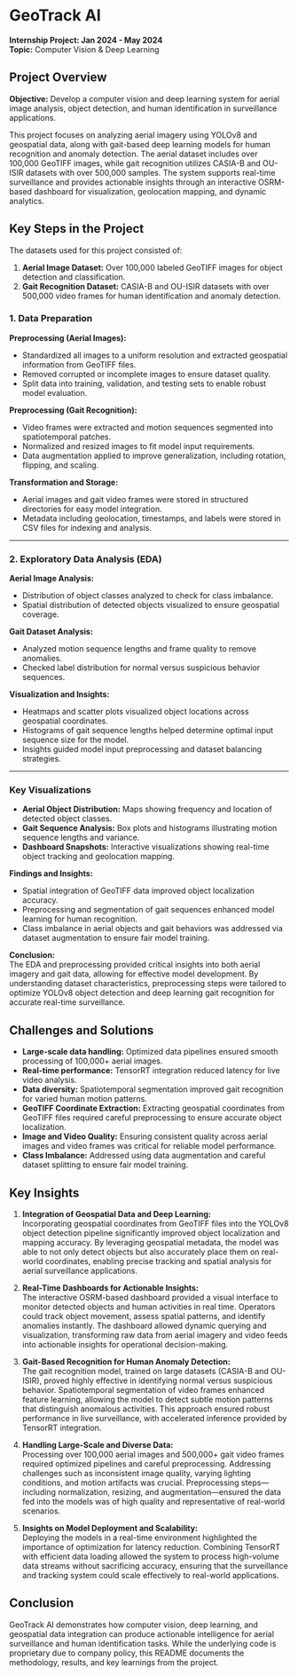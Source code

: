 # GeoTrack AI

**Internship Project: Jan 2024 - May 2024**  
**Topic:** Computer Vision & Deep Learning

## Project Overview
**Objective:** Develop a computer vision and deep learning system for aerial image analysis, object detection, and human identification in surveillance applications.

This project focuses on analyzing aerial imagery using YOLOv8 and geospatial data, along with gait-based deep learning models for human recognition and anomaly detection. The aerial dataset includes over 100,000 GeoTIFF images, while gait recognition utilizes CASIA-B and OU-ISIR datasets with over 500,000 samples. The system supports real-time surveillance and provides actionable insights through an interactive OSRM-based dashboard for visualization, geolocation mapping, and dynamic analytics.

## Key Steps in the Project

The datasets used for this project consisted of:

1. **Aerial Image Dataset:** Over 100,000 labeled GeoTIFF images for object detection and classification.  
2. **Gait Recognition Dataset:** CASIA-B and OU-ISIR datasets with over 500,000 video frames for human identification and anomaly detection.

### 1. Data Preparation

**Preprocessing (Aerial Images):**  
- Standardized all images to a uniform resolution and extracted geospatial information from GeoTIFF files.  
- Removed corrupted or incomplete images to ensure dataset quality.  
- Split data into training, validation, and testing sets to enable robust model evaluation.

**Preprocessing (Gait Recognition):**  
- Video frames were extracted and motion sequences segmented into spatiotemporal patches.  
- Normalized and resized images to fit model input requirements.  
- Data augmentation applied to improve generalization, including rotation, flipping, and scaling.

**Transformation and Storage:**  
- Aerial images and gait video frames were stored in structured directories for easy model integration.  
- Metadata including geolocation, timestamps, and labels were stored in CSV files for indexing and analysis.

---

### 2. Exploratory Data Analysis (EDA)

**Aerial Image Analysis:**  
- Distribution of object classes analyzed to check for class imbalance.  
- Spatial distribution of detected objects visualized to ensure geospatial coverage.

**Gait Dataset Analysis:**  
- Analyzed motion sequence lengths and frame quality to remove anomalies.  
- Checked label distribution for normal versus suspicious behavior sequences.  

**Visualization and Insights:**  
- Heatmaps and scatter plots visualized object locations across geospatial coordinates.  
- Histograms of gait sequence lengths helped determine optimal input sequence size for the model.  
- Insights guided model input preprocessing and dataset balancing strategies.

---

### Key Visualizations

- **Aerial Object Distribution:** Maps showing frequency and location of detected object classes.  
- **Gait Sequence Analysis:** Box plots and histograms illustrating motion sequence lengths and variance.  
- **Dashboard Snapshots:** Interactive visualizations showing real-time object tracking and geolocation mapping.

**Findings and Insights:**  
- Spatial integration of GeoTIFF data improved object localization accuracy.  
- Preprocessing and segmentation of gait sequences enhanced model learning for human recognition.  
- Class imbalance in aerial objects and gait behaviors was addressed via dataset augmentation to ensure fair model training.

**Conclusion:**  
The EDA and preprocessing provided critical insights into both aerial imagery and gait data, allowing for effective model development. By understanding dataset characteristics, preprocessing steps were tailored to optimize YOLOv8 object detection and deep learning gait recognition for accurate real-time surveillance.


## Challenges and Solutions

- **Large-scale data handling:** Optimized data pipelines ensured smooth processing of 100,000+ aerial images.  
- **Real-time performance:** TensorRT integration reduced latency for live video analysis.  
- **Data diversity:** Spatiotemporal segmentation improved gait recognition for varied human motion patterns.  
- **GeoTIFF Coordinate Extraction:** Extracting geospatial coordinates from GeoTIFF files required careful preprocessing to ensure accurate object localization.  
- **Image and Video Quality:** Ensuring consistent quality across aerial images and video frames was critical for reliable model performance.  
- **Class Imbalance:** Addressed using data augmentation and careful dataset splitting to ensure fair model training.


## Key Insights

1. **Integration of Geospatial Data and Deep Learning:**  
   Incorporating geospatial coordinates from GeoTIFF files into the YOLOv8 object detection pipeline significantly improved object localization and mapping accuracy. By leveraging geospatial metadata, the model was able to not only detect objects but also accurately place them on real-world coordinates, enabling precise tracking and spatial analysis for aerial surveillance applications.

2. **Real-Time Dashboards for Actionable Insights:**  
   The interactive OSRM-based dashboard provided a visual interface to monitor detected objects and human activities in real time. Operators could track object movement, assess spatial patterns, and identify anomalies instantly. The dashboard allowed dynamic querying and visualization, transforming raw data from aerial imagery and video feeds into actionable insights for operational decision-making.

3. **Gait-Based Recognition for Human Anomaly Detection:**  
   The gait recognition model, trained on large datasets (CASIA-B and OU-ISIR), proved highly effective in identifying normal versus suspicious behavior. Spatiotemporal segmentation of video frames enhanced feature learning, allowing the model to detect subtle motion patterns that distinguish anomalous activities. This approach ensured robust performance in live surveillance, with accelerated inference provided by TensorRT integration.

4. **Handling Large-Scale and Diverse Data:**  
   Processing over 100,000 aerial images and 500,000+ gait video frames required optimized pipelines and careful preprocessing. Addressing challenges such as inconsistent image quality, varying lighting conditions, and motion artifacts was crucial. Preprocessing steps—including normalization, resizing, and augmentation—ensured the data fed into the models was of high quality and representative of real-world scenarios.

5. **Insights on Model Deployment and Scalability:**  
   Deploying the models in a real-time environment highlighted the importance of optimization for latency reduction. Combining TensorRT with efficient data loading allowed the system to process high-volume data streams without sacrificing accuracy, ensuring that the surveillance and tracking system could scale effectively to real-world applications.


## Conclusion
GeoTrack AI demonstrates how computer vision, deep learning, and geospatial data integration can produce actionable intelligence for aerial surveillance and human identification tasks. While the underlying code is proprietary due to company policy, this README documents the methodology, results, and key learnings from the project.
